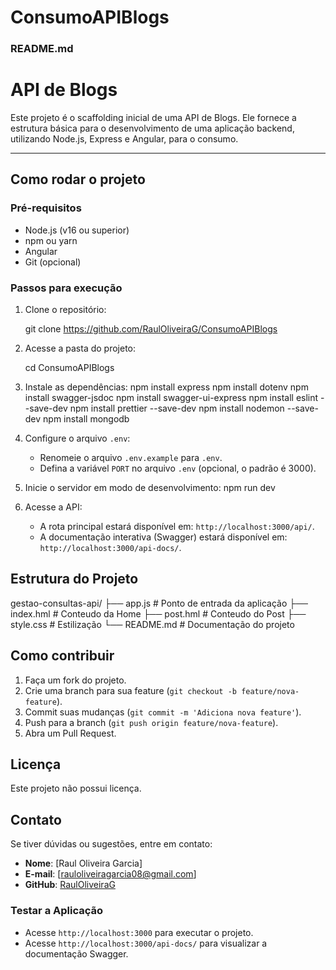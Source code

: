 ﻿# ConsumoAPIBlogs


### **README.md**


# API de Blogs

Este projeto é o scaffolding inicial de uma API de Blogs. Ele fornece a estrutura básica para o desenvolvimento de uma aplicação backend, utilizando Node.js, Express e Angular, para o consumo.

---

## Como rodar o projeto

### Pré-requisitos
- Node.js (v16 ou superior)
- npm ou yarn
- Angular
- Git (opcional)

### Passos para execução

1. Clone o repositório:
   
   git clone https://github.com/RaulOliveiraG/ConsumoAPIBlogs

2. Acesse a pasta do projeto:
   
   cd ConsumoAPIBlogs
   
3. Instale as dependências:
    npm install express
    npm install dotenv
    npm install swagger-jsdoc
    npm install swagger-ui-express
    npm install eslint --save-dev
    npm install prettier --save-dev
    npm install nodemon --save-dev
    npm install mongodb
   
4. Configure o arquivo `.env`:
   - Renomeie o arquivo `.env.example` para `.env`.
   - Defina a variável `PORT` no arquivo `.env` (opcional, o padrão é 3000).

5. Inicie o servidor em modo de desenvolvimento:
   npm run dev

6. Acesse a API:
   - A rota principal estará disponível em: `http://localhost:3000/api/`.
   - A documentação interativa (Swagger) estará disponível em: `http://localhost:3000/api-docs/`.

## Estrutura do Projeto

gestao-consultas-api/
├── app.js                           # Ponto de entrada da aplicação
├── index.hml                        # Conteudo da Home
├── post.hml                         # Conteudo do Post
├── style.css                        # Estilização
└── README.md                    # Documentação do projeto


## Como contribuir

1. Faça um fork do projeto.
2. Crie uma branch para sua feature (`git checkout -b feature/nova-feature`).
3. Commit suas mudanças (`git commit -m 'Adiciona nova feature'`).
4. Push para a branch (`git push origin feature/nova-feature`).
5. Abra um Pull Request.


## Licença

Este projeto não possui licença.

## Contato

Se tiver dúvidas ou sugestões, entre em contato:

- **Nome**: [Raul Oliveira Garcia]
- **E-mail**: [rauloliveiragarcia08@gmail.com]
- **GitHub**: [RaulOliveiraG](https://github.com/RaulOliveiraG)


### **Testar a Aplicação**
   - Acesse `http://localhost:3000` para executar o projeto.
   - Acesse `http://localhost:3000/api-docs/` para visualizar a documentação Swagger.
